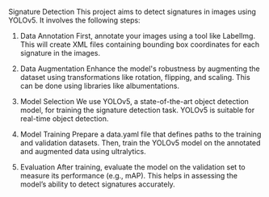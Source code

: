 Signature Detection
This project aims to detect signatures in images using YOLOv5. It involves the following steps:

1. Data Annotation
First, annotate your images using a tool like LabelImg. This will create XML files containing bounding box coordinates for each signature in the images.

2. Data Augmentation
Enhance the model's robustness by augmenting the dataset using transformations like rotation, flipping, and scaling. This can be done using libraries like albumentations.

3. Model Selection
We use YOLOv5, a state-of-the-art object detection model, for training the signature detection task. YOLOv5 is suitable for real-time object detection.

4. Model Training
Prepare a data.yaml file that defines paths to the training and validation datasets. Then, train the YOLOv5 model on the annotated and augmented data using ultralytics.

5. Evaluation
After training, evaluate the model on the validation set to measure its performance (e.g., mAP). This helps in assessing the model’s ability to detect signatures accurately.
